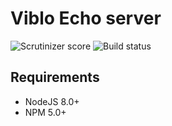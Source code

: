 # Viblo Echo server

![Scrutinizer score](https://scrutinizer-ci.com/g/viblo-asia/echo-server/badges/quality-score.png?b=master)
![Build status](https://scrutinizer-ci.com/g/viblo-asia/echo-server/badges/build.png?b=master)

## Requirements

* NodeJS 8.0+
* NPM 5.0+
